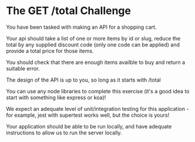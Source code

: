 # The GET /total Challenge

You have been tasked with making an API for a shopping cart.

Your api should take a list of one or more items by id or slug, reduce the total by any supplied discount code (only one code can be applied) and provide a total price for those items.

You should check that there are enough items availble to buy and return a suitable error.

The design of the API is up to you, so long as it starts with /total

You can use any node libraries to complete this exercise (it's a good idea to start with something like express or koa)!

We expect an adequate level of unit/integration testing for this application - for example, jest with supertest works well, but the choice is yours! 

Your application should be able to be run locally, and have adequate instructions to allow us to run the server locally.
